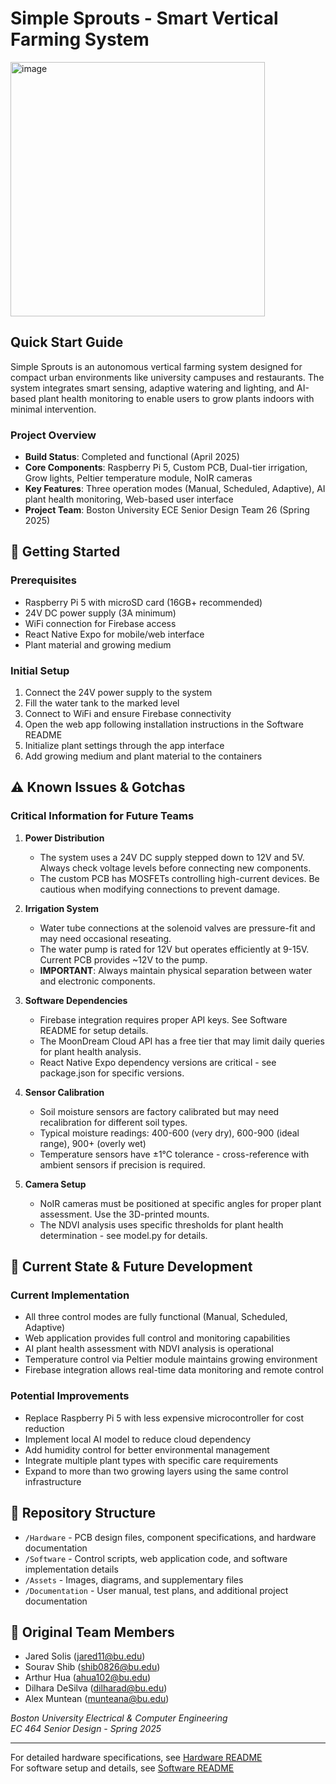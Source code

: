 # Simple Sprouts - Smart Vertical Farming System

<img width="407" alt="image" src="https://github.com/user-attachments/assets/442f44fd-c66f-480e-8735-e83bc1084b3e" />


## Quick Start Guide

Simple Sprouts is an autonomous vertical farming system designed for compact urban environments like university campuses and restaurants. The system integrates smart sensing, adaptive watering and lighting, and AI-based plant health monitoring to enable users to grow plants indoors with minimal intervention.

### Project Overview

- **Build Status**: Completed and functional (April 2025)
- **Core Components**: Raspberry Pi 5, Custom PCB, Dual-tier irrigation, Grow lights, Peltier temperature module, NoIR cameras
- **Key Features**: Three operation modes (Manual, Scheduled, Adaptive), AI plant health monitoring, Web-based user interface
- **Project Team**: Boston University ECE Senior Design Team 26 (Spring 2025)

## 🚀 Getting Started

### Prerequisites
- Raspberry Pi 5 with microSD card (16GB+ recommended)
- 24V DC power supply (3A minimum)
- WiFi connection for Firebase access
- React Native Expo for mobile/web interface
- Plant material and growing medium

### Initial Setup
1. Connect the 24V power supply to the system
2. Fill the water tank to the marked level
3. Connect to WiFi and ensure Firebase connectivity
4. Open the web app following installation instructions in the Software README
5. Initialize plant settings through the app interface
6. Add growing medium and plant material to the containers

## ⚠️ Known Issues & Gotchas

### Critical Information for Future Teams

1. **Power Distribution**
   - The system uses a 24V DC supply stepped down to 12V and 5V. Always check voltage levels before connecting new components.
   - The custom PCB has MOSFETs controlling high-current devices. Be cautious when modifying connections to prevent damage.

2. **Irrigation System**
   - Water tube connections at the solenoid valves are pressure-fit and may need occasional reseating.
   - The water pump is rated for 12V but operates efficiently at 9-15V. Current PCB provides ~12V to the pump.
   - **IMPORTANT**: Always maintain physical separation between water and electronic components.

3. **Software Dependencies**
   - Firebase integration requires proper API keys. See Software README for setup details.
   - The MoonDream Cloud API has a free tier that may limit daily queries for plant health analysis.
   - React Native Expo dependency versions are critical - see package.json for specific versions.

4. **Sensor Calibration**
   - Soil moisture sensors are factory calibrated but may need recalibration for different soil types.
   - Typical moisture readings: 400-600 (very dry), 600-900 (ideal range), 900+ (overly wet)
   - Temperature sensors have ±1°C tolerance - cross-reference with ambient sensors if precision is required.

5. **Camera Setup**
   - NoIR cameras must be positioned at specific angles for proper plant assessment. Use the 3D-printed mounts.
   - The NDVI analysis uses specific thresholds for plant health determination - see model.py for details.

## 🔧 Current State & Future Development

### Current Implementation
- All three control modes are fully functional (Manual, Scheduled, Adaptive)
- Web application provides full control and monitoring capabilities
- AI plant health assessment with NDVI analysis is operational
- Temperature control via Peltier module maintains growing environment
- Firebase integration allows real-time data monitoring and remote control

### Potential Improvements
- Replace Raspberry Pi 5 with less expensive microcontroller for cost reduction
- Implement local AI model to reduce cloud dependency
- Add humidity control for better environmental management
- Integrate multiple plant types with specific care requirements
- Expand to more than two growing layers using the same control infrastructure

## 📁 Repository Structure

- `/Hardware` - PCB design files, component specifications, and hardware documentation
- `/Software` - Control scripts, web application code, and software implementation details
- `/Assets` - Images, diagrams, and supplementary files
- `/Documentation` - User manual, test plans, and additional project documentation

## 👥 Original Team Members

- Jared Solis (jared11@bu.edu)
- Sourav Shib (shib0826@bu.edu)
- Arthur Hua (ahua102@bu.edu)
- Dilhara DeSilva (dilharad@bu.edu)
- Alex Muntean (munteana@bu.edu)

*Boston University Electrical & Computer Engineering*  
*EC 464 Senior Design - Spring 2025*

---

For detailed hardware specifications, see [Hardware README](Hardware/README_HARDWARE.md)  
For software setup and details, see [Software README](Software/README_SOFTWARE.md)
